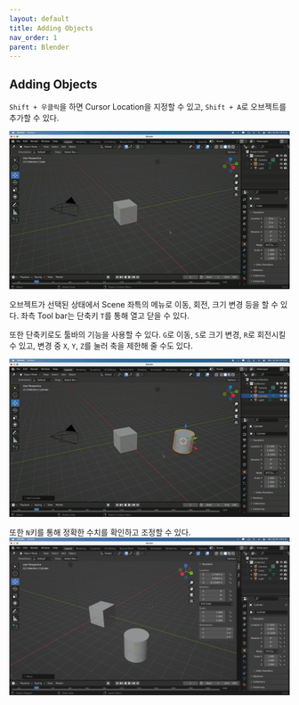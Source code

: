```yaml
---
layout: default
title: Adding Objects
nav_order: 1
parent: Blender
---
```


## Adding Objects

`Shift + 우클릭`을 하면 Cursor Location을 지정할 수 있고, `Shift + A`로 오브젝트를 추가할 수 있다.

![result](./img/02/01.gif)

오브젝트가 선택된 상태에서 Scene 좌특의 메뉴로 이동, 회전, 크기 변경 등을 할 수 있다. 좌측 Tool bar는 단축키 `T`를 통해 열고 닫을 수 있다.

또한 단축키로도 툴바의 기능을 사용할 수 있다. `G`로 이동, `S`로 크기 변경, `R`로 회전시킬 수 있고, 변경 중 `X`, `Y`, `Z`를 눌러 축을 제한해 줄 수도 있다.

![result](./img/02/02.gif)

또한 `N`키를 통해 정확한 수치를 확인하고 조정할 수 있다.
![result](./img/02/03.png)
